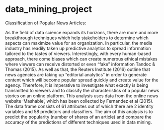 # data_mining_project
Classification of Popular News Articles: 

As the field of data science expands its horizons, there are more and more breakthrough techniques which help stakeholders to determine which aspects can maximize value for an organization. In particular, the media industry has readily taken up predictive analytics to spread information tailored to the tastes of viewers. Interestingly, with every human-based approach, there come biases which can create numerous ethical mistakes where viewers can receive distorted or even “fake” information Tandoc & Thomas (2015). As well as that, the Reuters Institute (2016) outline that news agencies are taking up “editorial analytics” in order to generate content which will become popular spread quickly and create value for the agency.
Therefore, it is imperative to investigate what exactly is being transmitted to viewers and to classify the characteristics of a popular news stories on an online platform. This analysis uses data from the online news website ‘Mashable’, which has been collected by Fernandez et al (2015). The data frame consists of 61 attributes out of which there are 2 identity variables and 58 predictors and classifiers. The aim of this analysis is to predict the popularity (number of shares of an article) and compare the accuracy of the predictions of different techniques used in data mining.
